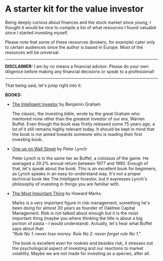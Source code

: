 # A starter kit for the value investor

Being deeply curious about finances and the stock market since young, I thought it would be nice to compile a list of what resources I found valuable since I started investing myself.
  
Please note that some of these resources (brokers, for example) cater only to certain audiences since the author is based in Europe. Most of the resources will be universal.

---

**DISCLAIMER:** I am by no means a financial advisor. Please do your own diligence before making any financial decisions or speak to a professional!

---

That being said, let's jump right into it:

**BOOKS:**

- [The Intelligent Investor](https://amzn.eu/d/3zWjXRp) by Benjamin Graham

  The classic, the investing bible, wrote by the great Graham who mentored none other than the greatest investor of our era, Warren Buffet. Even though the book was firstly released some 75 years ago, a lot of it still remains highly relevant today. It should be kept in mind that the book is not aimed towards someone who is reading their first investing book.

- [One up on Wall Street](https://amzn.eu/d/7Cp9CH2) by Peter Lynch

  Peter Lynch is in the same tier as Buffet, a colossus of the game. He averaged a 29.2% annual return between 1977 and 1990. Enough of that, let's speak about the book. This is an excellent book for beginners, as Lynch speaks in an easy-to-understand way. It's not a proper technical book like The Intelligent Investor, but it expresses Lynch's philosophy of investing in things you are familiar with.

- [The Most Important Thing](https://amzn.eu/d/2ypMsvt) by Howard Marks

  Marks is a very important figure in risk management, something he's been doing for almost 30 years as founder of Oaktree Capital Management. Risk is not talked about enough but it is the most important thing (maybe you where thinking the title is about a big portion of pasta - I would understand). Actually, let's hear what Buffet says about that:  
  _"Rule No 1: never lose money. Rule No 2: never forget rule No 1."_

  The book is excellent even for rookies and besides risk, it stresses out the psychological aspect of investing and our reactions to market volatility. Maybe we are not made for investing as a species, after all.  
